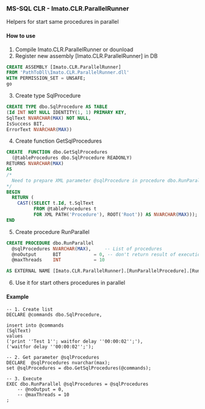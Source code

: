 ### MS-SQL CLR - Imato.CLR.ParallelRunner
Helpers for start same procedures in parallel

#### How to use
1. Compile Imato.CLR.ParallelRunner or dounload 
2. Register new assembly [Imato.CLR.ParallelRunner] in DB 
``` sql 
CREATE ASSEMBLY [Imato.CLR.ParallelRunner]
FROM 'PathToDll\Imato.CLR.ParallelRunner.dll'
WITH PERMISSION_SET = UNSAFE;
go
```
3. Create type SqlProcedure
``` sql
CREATE TYPE dbo.SqlProcedure AS TABLE
(Id INT NOT NULL IDENTITY(1, 1) PRIMARY KEY,
SqlText NVARCHAR(MAX) NOT NULL,
IsSuccess BIT,
ErrorText NVARCHAR(MAX))
```
4. Create function GetSqlProcedures
``` sql
CREATE  FUNCTION dbo.GetSqlProcedures
  (@tableProcedures dbo.SqlProcedure READONLY)
RETURNS NVARCHAR(MAX)
AS
/*
  Need to prepare XML parameter @sqlProcedure in procedure dbo.RunParallel
*/
BEGIN
  RETURN (
    CAST((SELECT t.Id, t.SqlText
          FROM @tableProcedures t
          FOR XML PATH('Procedure'), ROOT('Root')) AS NVARCHAR(MAX)));
END
```
5. Create procedure RunParallel
```sql
CREATE PROCEDURE dbo.RunParallel
  @sqlProcedures NVARCHAR(MAX),     -- List of procedures
  @noOutput      BIT            = 0, -- don't return result of execution,
  @maxThreads    INT            = 10

AS EXTERNAL NAME [Imato.CLR.ParallelRunner].[RunParallelProcedure].[RunParallel];
```
6. Use it for start others procedures in parallel

#### Example
```
-- 1. Create list 
DECLARE @commands dbo.SqlProcedure, 

insert into @commands 
(SqlText) 
values 
('print ''Test 1''; waitfor delay ''00:00:02'';'), 
('waitfor delay ''00:00:02'';'); 

-- 2. Get parameter @sqlProcedures
DECLARE  @sqlProcedures nvarchar(max); 
set @sqlProcedures = dbo.GetSqlProcedures(@commands); 

-- 3. Execute 
EXEC dbo.RunParallel @sqlProcedures = @sqlProcedures 
    -- @noOutput = 0, 
    -- @maxThreads = 10
;
```

